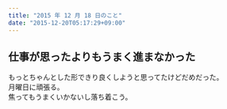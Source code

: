 ```yaml
---
title: "2015 年 12 月 18 日のこと"
date: "2015-12-20T05:17:29+09:00"
---
```


## 仕事が思ったよりもうまく進まなかった

もっとちゃんとした形できり良くしようと思ってたけどだめだった。  
月曜日に頑張る。  
焦ってもうまくいかないし落ち着こう。
